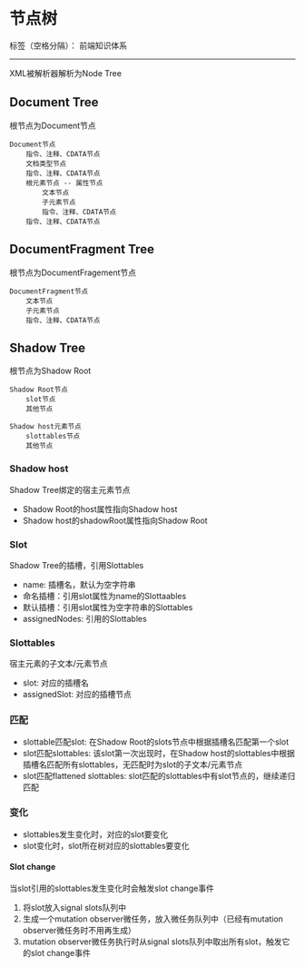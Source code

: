 # 节点树

标签（空格分隔）： 前端知识体系

---

XML被解析器解析为Node Tree

## Document Tree

根节点为Document节点

```
Document节点
    指令、注释、CDATA节点
    文档类型节点
    指令、注释、CDATA节点
    根元素节点 -- 属性节点
        文本节点
        子元素节点
        指令、注释、CDATA节点
    指令、注释、CDATA节点
```

## DocumentFragment Tree

根节点为DocumentFragement节点

```
DocumentFragment节点
    文本节点
    子元素节点
    指令、注释、CDATA节点
```

## Shadow Tree

根节点为Shadow Root

```
Shadow Root节点
    slot节点
    其他节点

Shadow host元素节点
    slottables节点
    其他节点
```

### Shadow host

Shadow Tree绑定的宿主元素节点

* Shadow Root的host属性指向Shadow host
* Shadow host的shadowRoot属性指向Shadow Root

### Slot

Shadow Tree的插槽，引用Slottables

* name: 插槽名，默认为空字符串
 * 命名插槽：引用slot属性为name的Slottaables
 * 默认插槽：引用slot属性为空字符串的Slottables
* assignedNodes: 引用的Slottables

### Slottables

宿主元素的子文本/元素节点

* slot: 对应的插槽名
* assignedSlot: 对应的插槽节点

### 匹配

* slottable匹配slot: 在Shadow Root的slots节点中根据插槽名匹配第一个slot
* slot匹配slottables: 该slot第一次出现时，在Shadow host的slottables中根据插槽名匹配所有slottables，无匹配时为slot的子文本/元素节点
* slot匹配flattened slottables: slot匹配的slottables中有slot节点的，继续递归匹配

### 变化

* slottables发生变化时，对应的slot要变化
* slot变化时，slot所在树对应的slottables要变化

#### Slot change

当slot引用的slottables发生变化时会触发slot change事件

1. 将slot放入signal slots队列中
2. 生成一个mutation observer微任务，放入微任务队列中（已经有mutation observer微任务时不用再生成）
3. mutation observer微任务执行时从signal slots队列中取出所有slot，触发它的slot change事件
